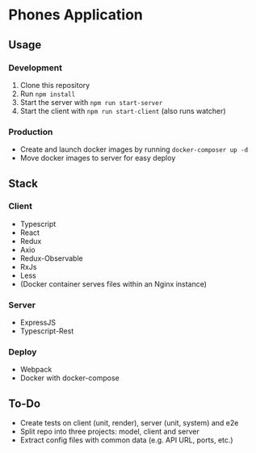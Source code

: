 # Phones Application


## Usage
### Development

1. Clone this repository
2. Run `npm install`
3. Start the server with `npm run start-server`
4. Start the client with `npm run start-client` (also runs watcher)

### Production

* Create and launch docker images by running `docker-composer up -d`
* Move docker images to server for easy deploy


## Stack
### Client
* Typescript
* React
* Redux
* Axio
* Redux-Observable
* RxJs
* Less
* (Docker container serves files within an Nginx instance)

### Server
* ExpressJS
* Typescript-Rest

### Deploy
* Webpack
* Docker with docker-compose

## To-Do
* Create tests on client (unit, render), server (unit, system) and e2e
* Split repo into three projects: model, client and server
* Extract config files with common data (e.g. API URL, ports, etc.)